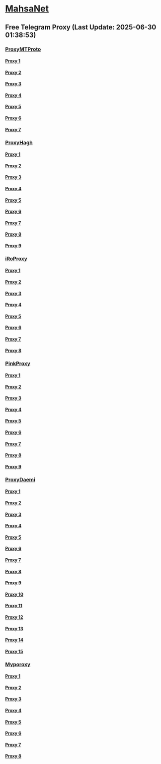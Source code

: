 
# [MahsaNet](https://t.me/mahsa_net)
## Free Telegram Proxy (Last Update: 2025-06-30 01:38:53)
### [ProxyMTProto](https://t.me/ProxyMTProto)
#### [Proxy 1](tg://proxy?server=namira-paris.nuremborg-hamborg.dodos-codam.jojo19.ir&port=443&secret=7gD_AA___wD_9VVf______VtZWRpYS5zdGVhbXBvd2VyZWQuY29t)
#### [Proxy 2](tg://proxy?server=176.65.135.63&port=23&secret=eeNEgYdJvXrFGRMCIMJdCQtY2RueWVrdGFuZXQuY29tZmFyYWthdi5jb212YW4ubmFqdmEuY29tAAAAAAAAAAAAAAAAAAAAAAAAAAAAAAAA)
#### [Proxy 3](tg://proxy?server=176.65.135.43&port=23&secret=eeNEgYdJvXrFGRMCIMJdCQtY2RueWVrdGFuZXQuY29tZmFyYWthdi5jb212YW4ubmFqdmEuY29tAAAAAAAAAAAAAAAAAAAAAAAAAAAAAAAA)
#### [Proxy 4](tg://proxy?server=upsproblack.co.uk&port=443&secret=7gAA8A8Pd1VV____9QBuLmltZWRpYS5zdGVhbXBvd2VyZWQuY29t)
#### [Proxy 5](tg://proxy?server=Yoast.harcibasheokeye.ir&port=918&secret=7gAA8A8Pd1VV____9QBuLmltZWRpYS5zdGVhbXBvd2VyZWQuY29t)
#### [Proxy 6](tg://proxy?server=14.102.10.48&port=85&secret=ee0c30628212cbbd7ac519130205525d1569612e737465616d706f77657265642e636f6d)
#### [Proxy 7](tg://proxy?server=14.102.10.43&port=85&secret=ee0c30628212cbbd7ac519130205525d1569612e737465616d706f77657265642e636f6d)
### [ProxyHagh](https://t.me/ProxyHagh)
#### [Proxy 1](tg://proxy?server=new.sitemcinet.co.uk&port=443&secret=7gAA8A8Pd1VV____9QBuLmltZWRpYS5zdGVhbXBvd2VyZWQuY29t)
#### [Proxy 2](tg://proxy?server=sitemcinet.co.uk&port=443&secret=7gAA8A8Pd1VV____9QBuLmltZWRpYS5zdGVhbXBvd2VyZWQuY29t)
#### [Proxy 3](tg://proxy?server=new.sitemcinet.co.uk&port=443&secret=7gAA8A8Pd1VV____9QBuLmltZWRpYS5zdGVhbXBvd2VyZWQuY29t)
#### [Proxy 4](tg://proxy?server=new.sitemcinet.co.uk&port=443&secret=7gAA8A8Pd1VV____9QBuLmltZWRpYS5zdGVhbXBvd2VyZWQuY29t)
#### [Proxy 5](tg://proxy?server=sitemcinet.co.uk&port=443&secret=7gAA8A8Pd1VV____9QBuLmltZWRpYS5zdGVhbXBvd2VyZWQuY29t)
#### [Proxy 6](tg://proxy?server=new.sitemcinet.co.uk&port=443&secret=7gAA8A8Pd1VV____9QBuLmltZWRpYS5zdGVhbXBvd2VyZWQuY29t)
#### [Proxy 7](tg://proxy?server=new.sitemcinet.co.uk&port=443&secret=7gAA8A8Pd1VV____9QBuLmltZWRpYS5zdGVhbXBvd2VyZWQuY29t)
#### [Proxy 8](tg://proxy?server=sitemcinet.co.uk&port=443&secret=7gAA8A8Pd1VV____9QBuLmltZWRpYS5zdGVhbXBvd2VyZWQuY29t)
#### [Proxy 9](tg://proxy?server=new.sitemcinet.co.uk&port=443&secret=7gAA8A8Pd1VV____9QBuLmltZWRpYS5zdGVhbXBvd2VyZWQuY29t)
### [iRoProxy](https://t.me/iRoProxy)
#### [Proxy 1](tg://proxy?server=vip.iranroad.info&port=443&secret=eed77db43ee3721f0fcb40a4ff63b5cd276d656469612e737465616d706f77657265642e636f6d)
#### [Proxy 2](tg://proxy?server=vip2.iranroad.info&port=443&secret=eed77db43ee3721f0fcb40a4ff63b5cd276d656469612e737465616d706f77657265642e636f6d)
#### [Proxy 3](tg://proxy?server=91.99.205.132&port=70&secret=7gAA8A8Pd1VV____9QBuLmktLXcuZ28tLS0%3D)
#### [Proxy 4](tg://proxy?server=91.99.161.12&port=70&secret=7gAA8A8Pd1VV____9QBuLmktLXcuZ28tLS0%3D)
#### [Proxy 5](tg://proxy?server=46.62.133.169&port=70&secret=7gAA8A8Pd1VV____9QBuLmktLXcuZ28tLS0%3D)
#### [Proxy 6](tg://proxy?server=91.99.162.236&port=70&secret=7gAA8A8Pd1VV____9QBuLmktLXcuZ28tLS0%3D)
#### [Proxy 7](tg://proxy?server=140.233.187.37&port=443&secret=eed77db43ee3721f0fcb40a4ff63b5cd276d656469612e737465616d706f77657265642e636f6d)
#### [Proxy 8](tg://proxy?server=140.233.187.215&port=443&secret=eed77db43ee3721f0fcb40a4ff63b5cd276d656469612e737465616d706f77657265642e636f6d)
### [PinkProxy](https://t.me/PinkProxy)
#### [Proxy 1](tg://proxy?server=176.65.135.63&port=23&secret=eeNEgYdJvXrFGRMCIMJdCQtY2RueWVrdGFuZXQuY29tZmFyYWthdi5jb212YW4ubmFqdmEuY29tAAAAAAAAAAAAAAAAAAAAAAAAAAAAAAAA)
#### [Proxy 2](tg://proxy?server=176.65.135.64&port=23&secret=eeNEgYdJvXrFGRMCIMJdCQtY2RueWVrdGFuZXQuY29tZmFyYWthdi5jb212YW4ubmFqdmEuY29tAAAAAAAAAAAAAAAAAAAAAAAAAAAAAAAA)
#### [Proxy 3](tg://proxy?server=176.65.135.65&port=23&secret=eeNEgYdJvXrFGRMCIMJdCQtY2RueWVrdGFuZXQuY29tZmFyYWthdi5jb212YW4ubmFqdmEuY29tAAAAAAAAAAAAAAAAAAAAAAAAAAAAAAAA)
#### [Proxy 4](tg://proxy?server=176.65.135.41&port=23&secret=eeNEgYdJvXrFGRMCIMJdCQtY2RueWVrdGFuZXQuY29tZmFyYWthdi5jb212YW4ubmFqdmEuY29tAAAAAAAAAAAAAAAAAAAAAAAAAAAAAAAA)
#### [Proxy 5](tg://proxy?server=176.65.135.42&port=23&secret=eeNEgYdJvXrFGRMCIMJdCQtY2RueWVrdGFuZXQuY29tZmFyYWthdi5jb212YW4ubmFqdmEuY29tAAAAAAAAAAAAAAAAAAAAAAAAAAAAAAAA)
#### [Proxy 6](tg://proxy?server=176.65.135.43&port=23&secret=eeNEgYdJvXrFGRMCIMJdCQtY2RueWVrdGFuZXQuY29tZmFyYWthdi5jb212YW4ubmFqdmEuY29tAAAAAAAAAAAAAAAAAAAAAAAAAAAAAAAA)
#### [Proxy 7](tg://proxy?server=176.65.135.65&port=23&secret=eeNEgYdJvXrFGRMCIMJdCQtY2RueWVrdGFuZXQuY29tZmFyYWthdi5jb212YW4ubmFqdmEuY29tAAAAAAAAAAAAAAAAAAAAAAAAAAAAAAAA)
#### [Proxy 8](tg://proxy?server=62.60.179.118&port=443&secret=ee0000f00f0f775555fffffff5006e2e696D656469612E737465616D706F77657265642E636F6D)
#### [Proxy 9](tg://proxy?server=176.65.135.64&port=23&secret=eeNEgYdJvXrFGRMCIMJdCQtY2RueWVrdGFuZXQuY29tZmFyYWthdi5jb212YW4ubmFqdmEuY29tAAAAAAAAAAAAAAAAAAAAAAAAAAAAAAAA)
### [ProxyDaemi](https://t.me/ProxyDaemi)
#### [Proxy 1](tg://proxy?server=62.60.178.185&port=443&secret=7hYDAQIAAQAH8AMDhuJMOt1tZWRpYS5zdGVhbXBvd2VyZWQuY29tbWVkaWEuc3RlYW1wb3dlcmVkLmNvbQ)
#### [Proxy 2](tg://proxy?server=62.60.176.58&port=443&secret=7hYDAQIAAQAH8AMDhuJMOt1tZWRpYS5zdGVhbXBvd2VyZWQuY29tbWVkaWEuc3RlYW1wb3dlcmVkLmNvbQ)
#### [Proxy 3](tg://proxy?server=62.60.178.33&port=443&secret=7hYDAQIAAQAH8AMDhuJMOt1tZWRpYS5zdGVhbXBvd2VyZWQuY29tbWVkaWEuc3RlYW1wb3dlcmVkLmNvbQ)
#### [Proxy 4](tg://proxy?server=62.60.178.206&port=443&secret=7hYDAQIAAQAH8AMDhuJMOt1tZWRpYS5zdGVhbXBvd2VyZWQuY29tbWVkaWEuc3RlYW1wb3dlcmVkLmNvbQ)
#### [Proxy 5](tg://proxy?server=62.60.178.195&port=443&secret=7hYDAQIAAQAH8AMDhuJMOt1tZWRpYS5zdGVhbXBvd2VyZWQuY29tbWVkaWEuc3RlYW1wb3dlcmVkLmNvbQ)
#### [Proxy 6](tg://proxy?server=62.60.178.146&port=443&secret=7hYDAQIAAQAH8AMDhuJMOt1tZWRpYS5zdGVhbXBvd2VyZWQuY29tbWVkaWEuc3RlYW1wb3dlcmVkLmNvbQ)
#### [Proxy 7](tg://proxy?server=62.60.177.162&port=443&secret=7hYDAQIAAQAH8AMDhuJMOt1tZWRpYS5zdGVhbXBvd2VyZWQuY29tbWVkaWEuc3RlYW1wb3dlcmVkLmNvbQ)
#### [Proxy 8](tg://proxy?server=62.60.176.239&port=443&secret=7hYDAQIAAQAH8AMDhuJMOt1tZWRpYS5zdGVhbXBvd2VyZWQuY29tbWVkaWEuc3RlYW1wb3dlcmVkLmNvbQ)
#### [Proxy 9](tg://proxy?server=62.60.176.59&port=443&secret=7hYDAQIAAQAH8AMDhuJMOt1tZWRpYS5zdGVhbXBvd2VyZWQuY29tbWVkaWEuc3RlYW1wb3dlcmVkLmNvbQ)
#### [Proxy 10](tg://proxy?server=62.60.176.36&port=443&secret=7hYDAQIAAQAH8AMDhuJMOt1tZWRpYS5zdGVhbXBvd2VyZWQuY29tbWVkaWEuc3RlYW1wb3dlcmVkLmNvbQ)
#### [Proxy 11](tg://proxy?server=62.60.176.38&port=443&secret=7hYDAQIAAQAH8AMDhuJMOt1tZWRpYS5zdGVhbXBvd2VyZWQuY29tbWVkaWEuc3RlYW1wb3dlcmVkLmNvbQ)
#### [Proxy 12](tg://proxy?server=62.60.178.104&port=443&secret=7hYDAQIAAQAH8AMDhuJMOt1tZWRpYS5zdGVhbXBvd2VyZWQuY29tbWVkaWEuc3RlYW1wb3dlcmVkLmNvbQ)
#### [Proxy 13](tg://proxy?server=62.60.177.75&port=443&secret=7hYDAQIAAQAH8AMDhuJMOt1tZWRpYS5zdGVhbXBvd2VyZWQuY29tbWVkaWEuc3RlYW1wb3dlcmVkLmNvbQ)
#### [Proxy 14](tg://proxy?server=62.60.178.55&port=443&secret=7hYDAQIAAQAH8AMDhuJMOt1tZWRpYS5zdGVhbXBvd2VyZWQuY29tbWVkaWEuc3RlYW1wb3dlcmVkLmNvbQ)
#### [Proxy 15](tg://proxy?server=62.60.177.142&port=443&secret=7hYDAQIAAQAH8AMDhuJMOt1tZWRpYS5zdGVhbXBvd2VyZWQuY29tbWVkaWEuc3RlYW1wb3dlcmVkLmNvbQ)
### [Myporoxy](https://t.me/Myporoxy)
#### [Proxy 1](tg://proxy?server=Mortal-Vovok.nuremborg-hamborg.dodos-codam.mehrvilla.info&port=443&secret=7gAA8A8Pd1VV____9QBuLmltZWRpYS5zdGVhbXBvd2VyZWQuY29t)
#### [Proxy 2](tg://proxy?server=Mortal-Vovok.nuremborg-hamborg.dodos-codam.mehrvilla.info&port=443&secret=7gAA8A8Pd1VV____9QBuLmltZWRpYS5zdGVhbXBvd2VyZWQuY29t)
#### [Proxy 3](tg://proxy?server=Mortal-Vovok.nuremborg-hamborg.dodos-codam.mehrvilla.info&port=443&secret=7gAA8A8Pd1VV____9QBuLmltZWRpYS5zdGVhbXBvd2VyZWQuY29t)
#### [Proxy 4](tg://proxy?server=Mortal-Vovok.nuremborg-hamborg.dodos-codam.mehrvilla.info&port=443&secret=7gAA8A8Pd1VV____9QBuLmltZWRpYS5zdGVhbXBvd2VyZWQuY29t)
#### [Proxy 5](tg://proxy?server=Mortal-Vovok.nuremborg-hamborg.dodos-codam.mehrvilla.info&port=443&secret=7gAA8A8Pd1VV____9QBuLmltZWRpYS5zdGVhbXBvd2VyZWQuY29t)
#### [Proxy 6](tg://proxy?server=Mortal-Vovok.nuremborg-hamborg.dodos-codam.mehrvilla.info&port=443&secret=7gAA8A8Pd1VV____9QBuLmltZWRpYS5zdGVhbXBvd2VyZWQuY29t)
#### [Proxy 7](tg://proxy?server=Mortal-Vovok.nuremborg-hamborg.dodos-codam.mehrvilla.info&port=443&secret=7gAA8A8Pd1VV____9QBuLmltZWRpYS5zdGVhbXBvd2VyZWQuY29t)
#### [Proxy 8](tg://proxy?server=Mortal-Vovok.nuremborg-hamborg.dodos-codam.mehrvilla.info&port=443&secret=7gAA8A8Pd1VV____9QBuLmltZWRpYS5zdGVhbXBvd2VyZWQuY29t)

    
